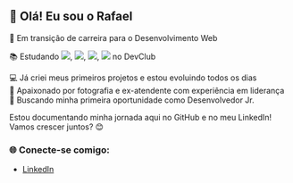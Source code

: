 ## 👋 Olá! Eu sou o Rafael

🎯 Em transição de carreira para o Desenvolvimento Web  

📚 Estudando <img src="https://img.shields.io/badge/html5-%23E34F26.svg?style=for-the-badge&logo=html5&logoColor=white" />, <img src="https://img.shields.io/badge/css3-%231572B6.svg?style=for-the-badge&logo=css3&logoColor=white" />, <img src="https://img.shields.io/badge/javascript-%23323330.svg?style=for-the-badge&logo=javascript&logoColor=%23F7DF1E" />, <img src="https://img.shields.io/badge/react-%2320232a.svg?style=for-the-badge&logo=react&logoColor=%2361DAFB" /> no DevClub

💻 Já criei meus primeiros projetos e estou evoluindo todos os dias  
📸 Apaixonado por fotografia e ex-atendente com experiência em liderança  
🚀 Buscando minha primeira oportunidade como Desenvolvedor Jr.

Estou documentando minha jornada aqui no GitHub e no meu LinkedIn!  
Vamos crescer juntos? 😊

### 🌐 Conecte-se comigo:
- [LinkedIn](https://www.linkedin.com/in/rafael-inui/)
